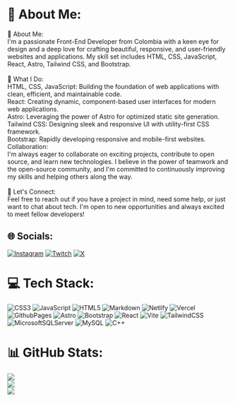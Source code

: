 # 💫 About Me:
🔭 About Me:<br>I'm a passionate Front-End Developer from Colombia with a keen eye for design and a deep love for crafting beautiful, responsive, and user-friendly websites and applications. My skill set includes HTML, CSS, JavaScript, React, Astro, Tailwind CSS, and Bootstrap.<br><br>🌱 What I Do:<br>HTML, CSS, JavaScript: Building the foundation of web applications with clean, efficient, and maintainable code.<br>React: Creating dynamic, component-based user interfaces for modern web applications.<br>Astro: Leveraging the power of Astro for optimized static site generation.<br>Tailwind CSS: Designing sleek and responsive UI with utility-first CSS framework.<br>Bootstrap: Rapidly developing responsive and mobile-first websites.<br>Collaboration:<br>I'm always eager to collaborate on exciting projects, contribute to open source, and learn new technologies. I believe in the power of teamwork and the open-source community, and I'm committed to continuously improving my skills and helping others along the way.<br><br>🤝 Let's Connect:<br>Feel free to reach out if you have a project in mind, need some help, or just want to chat about tech. I'm open to new opportunities and always excited to meet fellow developers!


## 🌐 Socials:
[![Instagram](https://img.shields.io/badge/Instagram-%23E4405F.svg?logo=Instagram&logoColor=white)](https://instagram.com/Kyottah) [![Twitch](https://img.shields.io/badge/Twitch-%239146FF.svg?logo=Twitch&logoColor=white)](https://twitch.tv/kyottah) [![X](https://img.shields.io/badge/X-black.svg?logo=X&logoColor=white)](https://x.com/Kyottah) 

# 💻 Tech Stack:
![CSS3](https://img.shields.io/badge/css3-%231572B6.svg?style=for-the-badge&logo=css3&logoColor=white) ![JavaScript](https://img.shields.io/badge/javascript-%23323330.svg?style=for-the-badge&logo=javascript&logoColor=%23F7DF1E) ![HTML5](https://img.shields.io/badge/html5-%23E34F26.svg?style=for-the-badge&logo=html5&logoColor=white) ![Markdown](https://img.shields.io/badge/markdown-%23000000.svg?style=for-the-badge&logo=markdown&logoColor=white) ![Netlify](https://img.shields.io/badge/netlify-%23000000.svg?style=for-the-badge&logo=netlify&logoColor=#00C7B7) ![Vercel](https://img.shields.io/badge/vercel-%23000000.svg?style=for-the-badge&logo=vercel&logoColor=white) ![GithubPages](https://img.shields.io/badge/github%20pages-121013?style=for-the-badge&logo=github&logoColor=white) ![Astro](https://img.shields.io/badge/astro-%232C2052.svg?style=for-the-badge&logo=astro&logoColor=white) ![Bootstrap](https://img.shields.io/badge/bootstrap-%238511FA.svg?style=for-the-badge&logo=bootstrap&logoColor=white) ![React](https://img.shields.io/badge/react-%2320232a.svg?style=for-the-badge&logo=react&logoColor=%2361DAFB) ![Vite](https://img.shields.io/badge/vite-%23646CFF.svg?style=for-the-badge&logo=vite&logoColor=white) ![TailwindCSS](https://img.shields.io/badge/tailwindcss-%2338B2AC.svg?style=for-the-badge&logo=tailwind-css&logoColor=white) ![MicrosoftSQLServer](https://img.shields.io/badge/Microsoft%20SQL%20Server-CC2927?style=for-the-badge&logo=microsoft%20sql%20server&logoColor=white) ![MySQL](https://img.shields.io/badge/mysql-4479A1.svg?style=for-the-badge&logo=mysql&logoColor=white) ![C++](https://img.shields.io/badge/c++-%2300599C.svg?style=for-the-badge&logo=c%2B%2B&logoColor=white)
# 📊 GitHub Stats:
![](https://github-readme-stats.vercel.app/api?username=mibichoandafugao&theme=blueberry&hide_border=false&include_all_commits=true&count_private=true)<br/>
![](https://github-readme-streak-stats.herokuapp.com/?user=mibichoandafugao&theme=blueberry&hide_border=false)<br/>
![](https://github-readme-stats.vercel.app/api/top-langs/?username=mibichoandafugao&theme=blueberry&hide_border=false&include_all_commits=true&count_private=true&layout=compact)

<!-- Proudly created with GPRM ( https://gprm.itsvg.in ) -->
